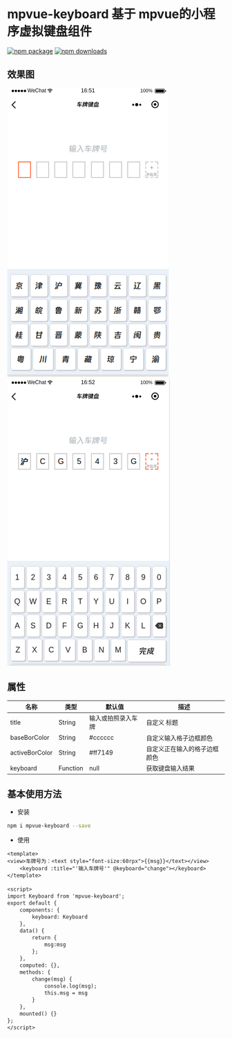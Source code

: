 # mpvue-keyboard 基于 mpvue的小程序虚拟键盘组件

[![npm package](https://img.shields.io/npm/v/mpvue-keyboard.svg)](https://www.npmjs.com/package/mpvue-keyboard)
[![npm downloads](http://img.shields.io/npm/dm/mpvue-keyboard.svg)](https://www.npmjs.com/package/mpvue-keyboard)

## 效果图
![默认效果1](./static/1.png)
![默认效果2](./static/2.png)

## 属性

| 名称              | 类型           | 默认值        | 描述               |
| -----------------|--------------- | ------------- | ----------------  |
| title        | String         | 输入或拍照录入车牌             | 自定义 标题  |
| baseBorColor           | String         | #cccccc   | 自定义输入格子边框颜色  |
| activeBorColor     | String       | #ff7149          | 自定义正在输入的格子边框颜色 |
| keyboard       | Function       | null          | 获取键盘输入结果 |

## 基本使用方法

* 安装

``` bash
npm i mpvue-keyboard --save
```

* 使用

``` vue
<template>
<view>车牌号为：<text style="font-size:60rpx">{{msg}}</text></view>
    <keyboard :title="'输入车牌号'" @keyboard="change"></keyboard>
</template>

<script>
import Keyboard from 'mpvue-keyboard';
export default {
    components: {
        keyboard: Keyboard
    },
    data() {
        return {
            msg:msg
        };
    },
    computed: {},
    methods: {
        change(msg) {
            console.log(msg);
            this.msg = msg
        }
    },
    mounted() {}
};
</script>

```